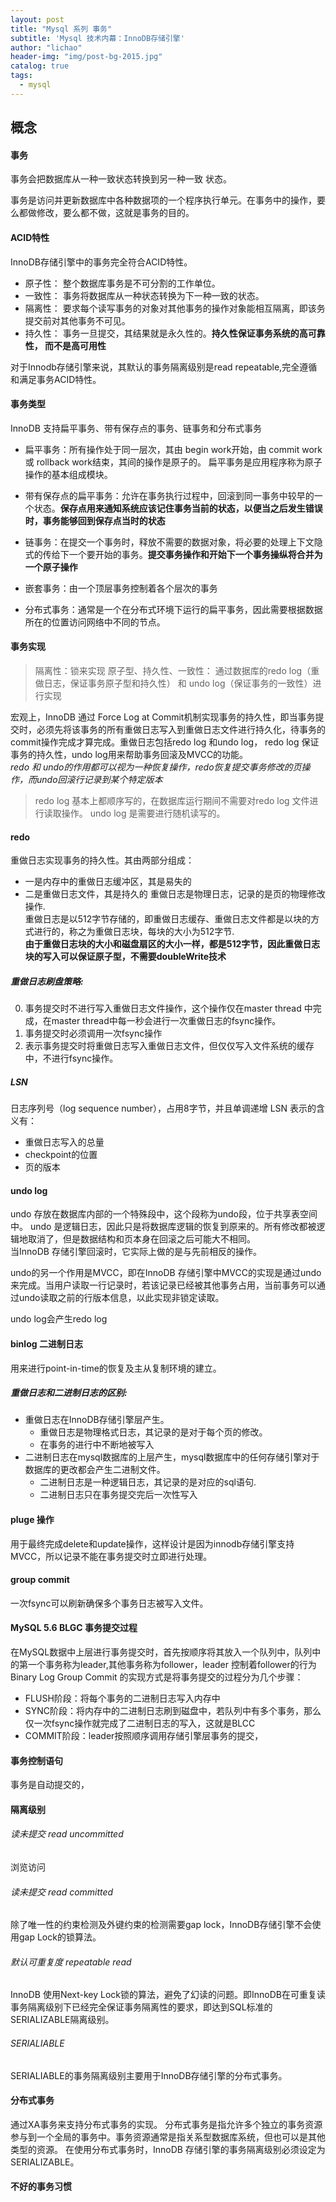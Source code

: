 ```yaml
---
layout: post
title: "Mysql 系列 事务"
subtitle: 'Mysql 技术内幕：InnoDB存储引擎'
author: "lichao"
header-img: "img/post-bg-2015.jpg"
catalog: true
tags:
  - mysql
---
```


## 概念

#### 事务
事务会把数据库从一种一致状态转换到另一种一致 状态。

事务是访问并更新数据库中各种数据项的一个程序执行单元。在事务中的操作，要么都做修改，要么都不做，这就是事务的目的。
#### ACID特性
InnoDB存储引擎中的事务完全符合ACID特性。

* 原子性： 整个数据库事务是不可分割的工作单位。
* 一致性： 事务将数据库从一种状态转换为下一种一致的状态。
* 隔离性： 要求每个读写事务的对象对其他事务的操作对象能相互隔离，即该务提交前对其他事务不可见。
* 持久性： 事务一旦提交，其结果就是永久性的。**持久性保证事务系统的高可靠性， 而不是高可用性**

对于Innodb存储引擎来说，其默认的事务隔离级别是read repeatable,完全遵循和满足事务ACID特性。

#### 事务类型
InnoDB 支持扁平事务、带有保存点的事务、链事务和分布式事务

* 扁平事务：所有操作处于同一层次，其由 begin work开始，由 commit work或 rollback work结束，其间的操作是原子的。
扁平事务是应用程序称为原子操作的基本组成模块。
* 带有保存点的扁平事务：允许在事务执行过程中，回滚到同一事务中较早的一个状态。**保存点用来通知系统应该记住事务当前的状态，以便当之后发生错误时，事务能够回到保存点当时的状态**
* 链事务：在提交一个事务时，释放不需要的数据对象，将必要的处理上下文隐式的传给下一个要开始的事务。**提交事务操作和开始下一个事务操纵将合并为一个原子操作**
* 嵌套事务：由一个顶层事务控制着各个层次的事务

* 分布式事务：通常是一个在分布式环境下运行的扁平事务，因此需要根据数据所在的位置访问网络中不同的节点。

#### 事务实现
> 隔离性：锁来实现
> 原子型、持久性、一致性： 通过数据库的redo log（重做日志，保证事务原子型和持久性） 和 undo log（保证事务的一致性）进行实现

宏观上，InnoDB 通过 Force Log at Commit机制实现事务的持久性，即当事务提交时，必须先将该事务的所有重做日志写入到重做日志文件进行持久化，待事务的commit操作完成才算完成。重做日志包括redo log 和undo log， redo log 保证事务的持久性，undo log用来帮助事务回滚及MVCC的功能。   
*redo 和 undo的作用都可以视为一种恢复操作，redo恢复提交事务修改的页操作，而undo回滚行记录到某个特定版本*
> redo log 基本上都顺序写的，在数据库运行期间不需要对redo log 文件进行读取操作。
> undo log 是需要进行随机读写的。
#### redo
重做日志实现事务的持久性。其由两部分组成： 
* 一是内存中的重做日志缓冲区，其是易失的
* 二是重做日志文件，其是持久的
重做日志是物理日志，记录的是页的物理修改操作.    
重做日志是以512字节存储的，即重做日志缓存、重做日志文件都是以块的方式进行的，称之为重做日志块，每块的大小为512字节.    
**由于重做日志块的大小和磁盘扇区的大小一样，都是512字节，因此重做日志块的写入可以保证原子型，不需要doubleWrite技术**
##### 重做日志刷盘策略:
0. 事务提交时不进行写入重做日志文件操作，这个操作仅在master thread 中完成，在master thread中每一秒会进行一次重做日志的fsync操作。
1. 事务提交时必须调用一次fsync操作
2. 表示事务提交时将重做日志写入重做日志文件，但仅仅写入文件系统的缓存中，不进行fsync操作。
##### LSN
日志序列号（log sequence number），占用8字节，并且单调递增
LSN 表示的含义有：
* 重做日志写入的总量
* checkpoint的位置
* 页的版本
#### undo log
undo 存放在数据库内部的一个特殊段中，这个段称为undo段，位于共享表空间中。
undo 是逻辑日志，因此只是将数据库逻辑的恢复到原来的。所有修改都被逻辑地取消了，但是数据结构和页本身在回滚之后可能大不相同。    
当InnoDB 存储引擎回滚时，它实际上做的是与先前相反的操作。

undo的另一个作用是MVCC，即在InnoDB 存储引擎中MVCC的实现是通过undo来完成。当用户读取一行记录时，若该记录已经被其他事务占用，当前事务可以通过undo读取之前的行版本信息，以此实现非锁定读取。

undo log会产生redo log
#### binlog 二进制日志
用来进行point-in-time的恢复及主从复制环境的建立。
##### 重做日志和二进制日志的区别:
  * 重做日志在InnoDB存储引擎层产生。
    * 重做日志是物理格式日志，其记录的是对于每个页的修改。
    * 在事务的进行中不断地被写入
  * 二进制日志在mysql数据库的上层产生，mysql数据库中的任何存储引擎对于数据库的更改都会产生二进制文件。
    * 二进制日志是一种逻辑日志，其记录的是对应的sql语句.
    * 二进制日志只在事务提交完后一次性写入


#### pluge 操作
用于最终完成delete和update操作，这样设计是因为innodb存储引擎支持MVCC，所以记录不能在事务提交时立即进行处理。    


#### group commit
一次fsync可以刷新确保多个事务日志被写入文件。

#### MySQL 5.6 BLGC 事务提交过程
在MySQL数据中上层进行事务提交时，首先按顺序将其放入一个队列中，队列中的第一个事务称为leader,其他事务称为follower，leader 控制着follower的行为
Binary Log Group Commit 的实现方式是将事务提交的过程分为几个步骤：
* FLUSH阶段：将每个事务的二进制日志写入内存中
* SYNC阶段：将内存中的二进制日志刷到磁盘中，若队列中有多个事务，那么仅一次fsync操作就完成了二进制日志的写入，这就是BLCC
* COMMIT阶段：leader按照顺序调用存储引擎层事务的提交，

#### 事务控制语句
事务是自动提交的，

#### 隔离级别
###### 读未提交 read uncommitted
浏览访问
###### 读未提交 read committed
除了唯一性的约束检测及外键约束的检测需要gap lock，InnoDB存储引擎不会使用gap Lock的锁算法。

###### 默认可重复度 repeatable read
InnoDB 使用Next-key Lock锁的算法，避免了幻读的问题。即InnoDB在可重复读事务隔离级别下已经完全保证事务隔离性的要求，即达到SQL标准的SERIALIZABLE隔离级别。

###### SERIALIABLE
SERIALIABLE的事务隔离级别主要用于InnoDB存储引擎的分布式事务。

#### 分布式事务
通过XA事务来支持分布式事务的实现。
分布式事务是指允许多个独立的事务资源参与到一个全局的事务中。事务资源通常是指关系型数据库系统，但也可以是其他类型的资源。
在使用分布式事务时，InnoDB 存储引擎的事务隔离级别必须设定为SERIALIZABLE。

#### 不好的事务习惯
